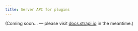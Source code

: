```yaml
---
title: Server API for plugins
---
```


(Coming soon… — please visit [docs.strapi.io](https://docs.strapi.io/developer-docs/latest/developer-resources/plugin-api-reference/server.html) in the meantime.)
